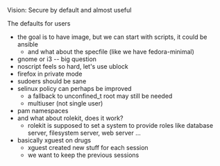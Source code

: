 Vision: Secure by default and almost useful

The defaults for users
 * the goal is to have image, but we can start with scripts, it could be ansible
   * and what about the specfile (like we have fedora-minimal)
 * gnome or i3 -- big question
 * noscript feels so hard, let's use ublock
 * firefox in private mode
 * sudoers should be sane
 * selinux policy can perhaps be improved
   * a fallback to unconfined_t root may still be needed
   * multiuser (not single user)
 * pam namespaces
 * and what about rolekit, does it work?
   * rolekit is supposed to set a system to provide roles like database server, filesystem server, web server ...
 * basically xguest on drugs
   * xguest created new stuff for each session
   * we want to keep the previous sessions

